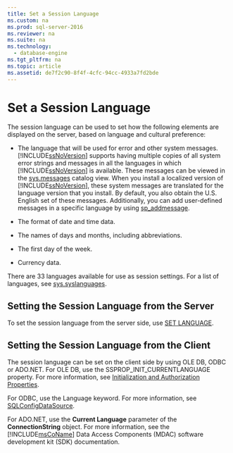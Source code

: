 ```yaml
---
title: Set a Session Language
ms.custom: na
ms.prod: sql-server-2016
ms.reviewer: na
ms.suite: na
ms.technology: 
  - database-engine
ms.tgt_pltfrm: na
ms.topic: article
ms.assetid: de7f2c90-8f4f-4cfc-94cc-4933a7fd2bde
---
```

# Set a Session Language
  The session language can be used to set how the following elements are displayed on the server, based on language and cultural preference:  
  
-   The language that will be used for error and other system messages. [!INCLUDE[ssNoVersion](../../Token/Other/ssNoVersion_md.md)] supports having multiple copies of all system error strings and messages in all the languages in which [!INCLUDE[ssNoVersion](../../Token/Other/ssNoVersion_md.md)] is available. These messages can be viewed in the [sys.messages](../Topic/sys.messages%20\(Transact-SQL\).md) catalog view. When you install a localized version of [!INCLUDE[ssNoVersion](../../Token/Other/ssNoVersion_md.md)], these system messages are translated for the language version that you install. By default, you also obtain the U.S. English set of these messages. Additionally, you can add user\-defined messages in a specific language by using [sp\_addmessage](../Topic/sp_addmessage%20\(Transact-SQL\).md).  
  
-   The format of date and time data.  
  
-   The names of days and months, including abbreviations.  
  
-   The first day of the week.  
  
-   Currency data.  
  
 There are 33 languages available for use as session settings. For a list of languages, see [sys.syslanguages](../Topic/sys.syslanguages%20\(Transact-SQL\).md).  
  
## Setting the Session Language from the Server  
 To set the session language from the server side, use [SET LANGUAGE](../Topic/SET%20LANGUAGE%20\(Transact-SQL\).md).  
  
## Setting the Session Language from the Client  
 The session language can be set on the client side by using OLE DB, ODBC or ADO.NET. For OLE DB, use the SSPROP\_INIT\_CURRENTLANGUAGE property. For more information, see [Initialization and Authorization Properties](../Topic/Initialization%20and%20Authorization%20Properties.md).  
  
 For ODBC, use the Language keyword. For more information, see [SQLConfigDataSource](../Topic/SQLConfigDataSource.md).  
  
 For ADO.NET, use the **Current Language** parameter of the **ConnectionString** object. For more information, see the [!INCLUDE[msCoName](../../Token/Other/msCoName_md.md)] Data Access Components \(MDAC\) software development kit \(SDK\) documentation.  
  
  